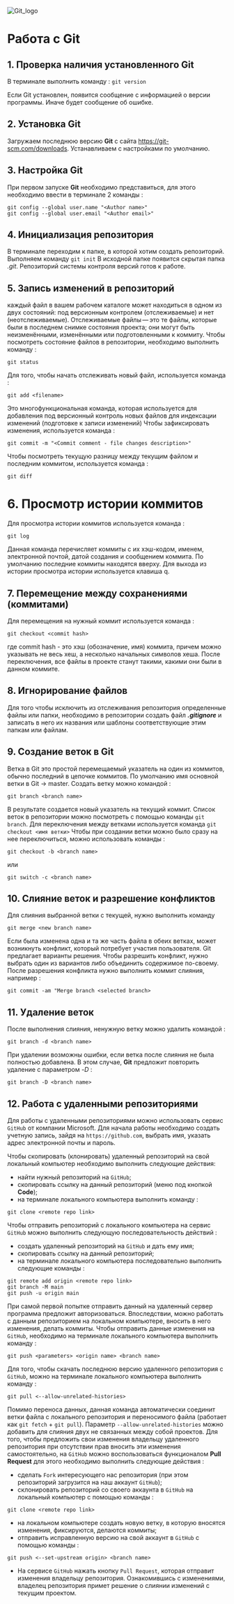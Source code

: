 ![Git_logo](git.gif)
# Работа с Git
## 1. Проверка наличия установленного Git
В терминале выполнить команду : `git version`

Если Git установлен, появится сообщение с информацией о версии программы. Иначе будет сообщение об ошибке.

## 2. Установка Git
Загружаем последнюю версию **Git** c сайта https://git-scm.com/downloads.
Устанавливаем с настройками по умолчанию.

## 3. Настройка Git
При первом запуске **Git** необходимо представиться, для этого необходимо ввести в терминале 2 команды :
```
git config --global user.name "<Author name>"
git config --global user.email "<Author email>"
```
## 4. Инициализация репозитория
В терминале переходим к папке, в которой хотим создать репозиторий. Выполняем команду ` git init `
В исходной папке появится скрытая папка *.git*. Репозиторий системы контроля версий готов к работе.

## 5. Запись изменений в репозиторий
каждый файл в вашем рабочем каталоге может находиться в одном из двух состояний: под версионным контролем (отслеживаемые) и нет (неотслеживаемые). Отслеживаемые файлы — это те файлы, которые были в последнем снимке состояния проекта; они могут быть неизменёнными, изменёнными или подготовленными к коммиту.
Чтобы посмотреть состояние файлов в репозитории, необходимо выполнить команду :
```
git status
```
Для того, чтобы начать отслеживать новый файл, используется команда :
```
git add <filename>
```
Это многофункциональная команда, которая используется для добавления под версионный контроль новых файлов для индексации изменений (подготовке к записи изменений)
Чтобы зафиксировать изменения, используется команда :
```
git commit -m "<Commit comment - file changes description>"
```
Чтобы посмотреть текущую разницу между текущим файлом и последним коммитом, используется команда :
```
git diff
```
# 6. Просмотр истории коммитов
Для просмотра истории коммитов используется команда :
```
git log
```
Данная команда перечисляет коммиты с их хэш-кодом, именем, электронной почтой, датой создания и сообщением коммита.
По умолчанию последние коммиты находятся вверху.
Для выхода из истории просмотра истории используется клавиша q.

## 7. Перемещение между сохранениями (коммитами)
Для перемещения на нужный коммит используется команда :
```
git checkout <commit hash>
```
где commit hash - это хэш (обозначение, имя) коммита, причем можно указывать не весь хеш, а несколько начальных символов хеша. После переключения, все файлы в проекте станут такими, какими они были в данном коммите.

## 8. Игнорирование файлов
Для того чтобы исключить из отслеживания репозитория определенные файлы или папки, необходимо в репозитории создать файл ***.gitignore*** и записать в него их названия или шаблоны соответствующие этим папкам или файлам.

## 9. Создание веток в Git
Ветка в Git это простой перемещаемый указатель на один из коммитов, обычно последний в цепочке коммитов. По умолчанию имя основной ветки в Git -> master.
Создать ветку можно командой :
```
git branch <branch name>
```
В результате создается новый указатель на текущий коммит. Список веток в репозитории можно посмотреть с помощью команды ` git branch `.
Для переключения между ветками используется команда ` git checkout <имя ветки> `
Чтобы при создании ветки можно было сразу на нее переключиться, можно использовать команды :
```
git checkout -b <branch name>
```
или
```
git switch -c <branch name>
```
## 10. Слияние веток и разрешение конфликтов
Для слияния выбранной ветки с текущей, нужно выполнить команду
```
git merge <new branch name>
```
Если была изменена одна и та же часть файла в обеих ветках, может возникнуть конфликт, который потребует участия пользователя. Git предлагает варианты решения.
Чтобы разрешить конфликт, нужно выбрать один из вариантов либо объединить содержимое по-своему.
После разрешения конфликта нужно выполнить коммит слияния, например :
```
git commit -am "Merge branch <selected branch>
```
## 11. Удаление веток
После выполнения слияния, ненужную ветку можно удалить командой :
```
git branch -d <branch name>
```
При удалении возможны ошибки, если ветка после слияния не была полностью добавлена. В этом случае, **Git** предложит повторить удаление с параметром *-D* :
```
git branch -D <branch name>
```
## 12. Работа с удаленными репозиториями
Для работы с удаленными репозиториями можно использовать сервис `GitHub` от компании Microsoft. Для начала работы необходимо создать учетную запись, зайдя на `https://github.com`, выбрать имя, указать адрес электронной почты и пароль.

Чтобы скопировать (клонировать) удаленный репозиторий на свой локальный компьютер необходимо выполнить следующие действия:

- найти нужный репозиторий на `GitHub`;
- скопировать ссылку на данный репозиторий (меню под кнопкой **Code**);
- на терминале локального компьютера выполнить команду :
```
git clone <remote repo link>
```
Чтобы отправить репозиторий с локального компьютера на сервис `GitHub` можно выполнить следующую последовательность действий :

- cоздать удаленный репозиторий на `GitHub` и дать ему имя;
- cкопировать ссылку на данный репозиторий;
- на терминале локального компьютера последовательно выполнить следующие команды :
```
git remote add origin <remote repo link>
git branch -M main
git push -u origin main
```
При самой первой попытке отправить данный на удаленный сервер программа предложит авторизоваться.
Впоследствии, можно работать с данным репозиторием на локальном компьютере, вносить в него изменения, делать коммиты. Чтобы отправить данные изменения на `GitHub`, необходимо на терминале локального компьютера выполнить команду :
```
git push <parameters> <origin name> <branch name>
```
Для того, чтобы скачать последнюю версию удаленного репозитория с `GitHub`, можно на терминале локального компьютера выполнить команду :
```
git pull <--allow-unrelated-histories>
```
Помимо переноса данных, данная команда автоматически соединит ветки файла с локального репозитория и переносимого файла (работает как `git fetch` + `git pull`). Параметр `--allow-unrelated-histories` можно добавить для слияния двух не связанных между собой проектов. 
Для того, чтобы предложить свои изменения владельцу удаленного репозитория при отсутствии прав вносить эти изменения самостоятельно, на `GitHub` можно воспользоваться функционалом **Pull Request** для этого необходимо выполнить следующие действия :

- cделать `Fork` интересующего нас репозитория (при этом репозиторий загрузится на наш аккаунт `GitHub`);
- cклонировать репозиторий со своего аккаунта в `GitHub` на локальный компьютер с помощью команды :
```
git clone <remote repo link>
```
- на локальном компьютере создать новую ветку, в которую вносятся изменения, фиксируются, делаются коммиты;
- отправить исправленную версию на свой аккаунт в `GitHub` с помощью команды :
```
git push <--set-upstream origin> <branch name>
```
* На сервисе `GitHub` нажать кнопку `Pull Request`, которая отправит изменения владельцу репозитория. Ознакомившись с изменениями, владелец репозитория примет решение о слиянии изменений с текущим проектом.